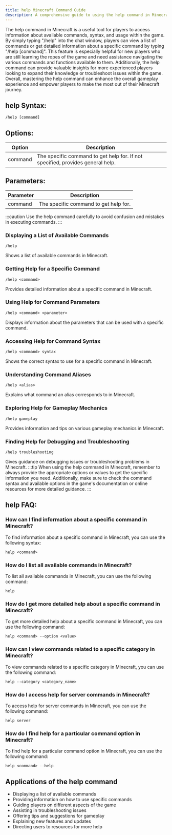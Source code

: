```yaml
---
title: help Minecraft Command Guide
description: A comprehensive guide to using the help command in Minecraft to learn about available commands, syntax, and more.
---
```


The help command in Minecraft is a useful tool for players to access information about available commands, syntax, and usage within the game. By simply typing "/help" into the chat window, players can view a list of commands or get detailed information about a specific command by typing "/help [command]". This feature is especially helpful for new players who are still learning the ropes of the game and need assistance navigating the various commands and functions available to them. Additionally, the help command can provide valuable insights for more experienced players looking to expand their knowledge or troubleshoot issues within the game. Overall, mastering the help command can enhance the overall gameplay experience and empower players to make the most out of their Minecraft journey.
## help Syntax:
```console
/help [command]
```
## Options:
| Option   | Description                     |
|----------|---------------------------------|
| command  | The specific command to get help for. If not specified, provides general help. |

## Parameters:
| Parameter | Description                              |
|-----------|------------------------------------------|
| command   | The specific command to get help for.    |

:::caution
Use the help command carefully to avoid confusion and mistakes in executing commands.
:::
### Displaying a List of Available Commands
```console
/help
```
Shows a list of available commands in Minecraft.

### Getting Help for a Specific Command
```console
/help <command>
```
Provides detailed information about a specific command in Minecraft.

### Using Help for Command Parameters
```console
/help <command> <parameter>
```
Displays information about the parameters that can be used with a specific command.

### Accessing Help for Command Syntax
```console
/help <command> syntax
```
Shows the correct syntax to use for a specific command in Minecraft.

### Understanding Command Aliases
```console
/help <alias>
```
Explains what command an alias corresponds to in Minecraft.

### Exploring Help for Gameplay Mechanics
```console
/help gameplay
```
Provides information and tips on various gameplay mechanics in Minecraft.

### Finding Help for Debugging and Troubleshooting
```console
/help troubleshooting
```
Gives guidance on debugging issues or troubleshooting problems in Minecraft.
:::tip
When using the help command in Minecraft, remember to always provide the appropriate options or values to get the specific information you need. Additionally, make sure to check the command syntax and available options in the game's documentation or online resources for more detailed guidance.
:::

## help FAQ:
### How can I find information about a specific command in Minecraft?
To find information about a specific command in Minecraft, you can use the following syntax:
```console
help <command>
```

### How do I list all available commands in Minecraft?
To list all available commands in Minecraft, you can use the following command:
```console
help
```

### How do I get more detailed help about a specific command in Minecraft?
To get more detailed help about a specific command in Minecraft, you can use the following command:
```console
help <command> --option <value>
```

### How can I view commands related to a specific category in Minecraft?
To view commands related to a specific category in Minecraft, you can use the following command:
```console
help --category <category_name>
```

### How do I access help for server commands in Minecraft?
To access help for server commands in Minecraft, you can use the following command:
```console
help server
```

### How do I find help for a particular command option in Minecraft?
To find help for a particular command option in Minecraft, you can use the following command:
```console
help <command> --help
```
## Applications of the help command

- Displaying a list of available commands
- Providing information on how to use specific commands
- Guiding players on different aspects of the game
- Assisting in troubleshooting issues
- Offering tips and suggestions for gameplay 
- Explaining new features and updates
- Directing users to resources for more help